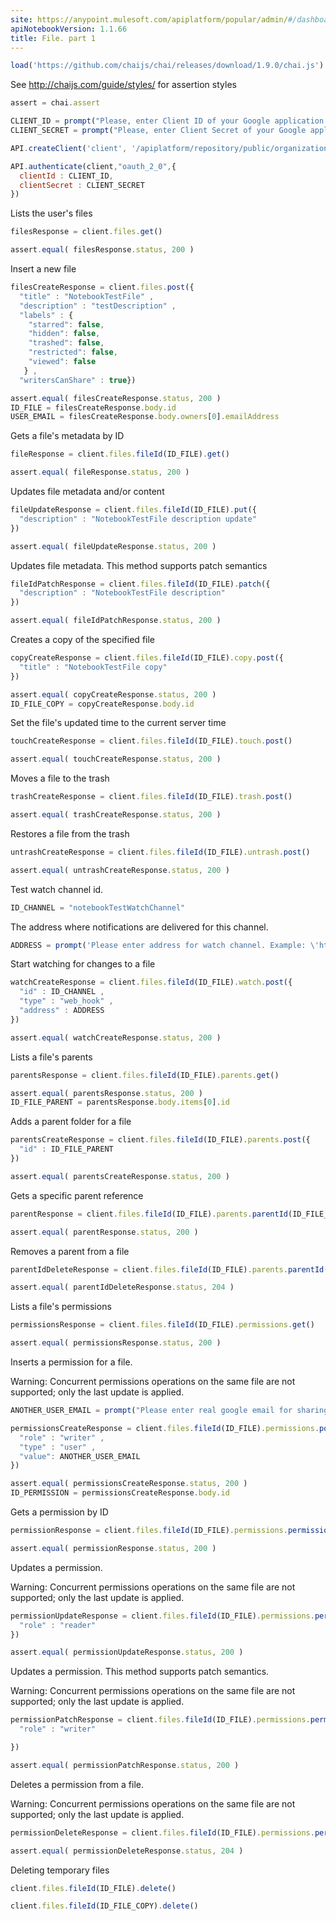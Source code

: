 ```yaml
---
site: https://anypoint.mulesoft.com/apiplatform/popular/admin/#/dashboard/apis/12164/versions/12574/portal/pages/13394/edit
apiNotebookVersion: 1.1.66
title: File. part 1
---
```


```javascript
load('https://github.com/chaijs/chai/releases/download/1.9.0/chai.js')
```

See http://chaijs.com/guide/styles/ for assertion styles

```javascript
assert = chai.assert
```

```javascript
CLIENT_ID = prompt("Please, enter Client ID of your Google application.")
CLIENT_SECRET = prompt("Please, enter Client Secret of your Google application.")
```

```javascript
API.createClient('client', '/apiplatform/repository/public/organizations/30/apis/12164/versions/12574/definition');
```

```javascript
API.authenticate(client,"oauth_2_0",{
  clientId : CLIENT_ID,
  clientSecret : CLIENT_SECRET
})
```

Lists the user's files

```javascript
filesResponse = client.files.get()
```

```javascript
assert.equal( filesResponse.status, 200 )
```

Insert a new file

```javascript
filesCreateResponse = client.files.post({
  "title" : "NotebookTestFile" ,
  "description" : "testDescription" ,
  "labels" : {
    "starred": false,
    "hidden": false,
    "trashed": false,
    "restricted": false,
    "viewed": false
   } ,
  "writersCanShare" : true})
```

```javascript
assert.equal( filesCreateResponse.status, 200 )
ID_FILE = filesCreateResponse.body.id
USER_EMAIL = filesCreateResponse.body.owners[0].emailAddress
```

Gets a file's metadata by ID

```javascript
fileResponse = client.files.fileId(ID_FILE).get()
```

```javascript
assert.equal( fileResponse.status, 200 )
```

Updates file metadata and/or content

```javascript
fileUpdateResponse = client.files.fileId(ID_FILE).put({
  "description" : "NotebookTestFile description update"
})
```

```javascript
assert.equal( fileUpdateResponse.status, 200 )
```

Updates file metadata. This method supports patch semantics

```javascript
fileIdPatchResponse = client.files.fileId(ID_FILE).patch({
  "description" : "NotebookTestFile description" 
})
```

```javascript
assert.equal( fileIdPatchResponse.status, 200 )
```

Creates a copy of the specified file

```javascript
copyCreateResponse = client.files.fileId(ID_FILE).copy.post({
  "title" : "NotebookTestFile copy"  
})
```

```javascript
assert.equal( copyCreateResponse.status, 200 )
ID_FILE_COPY = copyCreateResponse.body.id
```

Set the file's updated time to the current server time

```javascript
touchCreateResponse = client.files.fileId(ID_FILE).touch.post()
```

```javascript
assert.equal( touchCreateResponse.status, 200 )
```

Moves a file to the trash

```javascript
trashCreateResponse = client.files.fileId(ID_FILE).trash.post()
```

```javascript
assert.equal( trashCreateResponse.status, 200 )
```

Restores a file from the trash

```javascript
untrashCreateResponse = client.files.fileId(ID_FILE).untrash.post()
```

```javascript
assert.equal( untrashCreateResponse.status, 200 )
```

Test watch channel id.

```javascript
ID_CHANNEL = "notebookTestWatchChannel"
```

The address where notifications are delivered for this channel.

```javascript
ADDRESS = prompt('Please enter address for watch channel. Example: \'https://yourdomain.com\'')
```

Start watching for changes to a file

```javascript
watchCreateResponse = client.files.fileId(ID_FILE).watch.post({
  "id" : ID_CHANNEL ,
  "type" : "web_hook" ,
  "address" : ADDRESS
})
```

```javascript
assert.equal( watchCreateResponse.status, 200 )
```

Lists a file's parents

```javascript
parentsResponse = client.files.fileId(ID_FILE).parents.get()
```

```javascript
assert.equal( parentsResponse.status, 200 )
ID_FILE_PARENT = parentsResponse.body.items[0].id
```

Adds a parent folder for a file

```javascript
parentsCreateResponse = client.files.fileId(ID_FILE).parents.post({
  "id" : ID_FILE_PARENT
})
```

```javascript
assert.equal( parentsCreateResponse.status, 200 )
```

Gets a specific parent reference

```javascript
parentResponse = client.files.fileId(ID_FILE).parents.parentId(ID_FILE_PARENT).get()
```

```javascript
assert.equal( parentResponse.status, 200 )
```

Removes a parent from a file

```javascript
parentIdDeleteResponse = client.files.fileId(ID_FILE).parents.parentId(ID_FILE_PARENT).delete()
```

```javascript
assert.equal( parentIdDeleteResponse.status, 204 )
```

Lists a file's permissions

```javascript
permissionsResponse = client.files.fileId(ID_FILE).permissions.get()
```

```javascript
assert.equal( permissionsResponse.status, 200 )
```

Inserts a permission for a file.

Warning: Concurrent permissions operations on the same file are not supported; only the last update is applied.

```javascript
ANOTHER_USER_EMAIL = prompt("Please enter real google email for sharing file with them")
```

```javascript
permissionsCreateResponse = client.files.fileId(ID_FILE).permissions.post({
  "role" : "writer" ,
  "type" : "user" ,
  "value": ANOTHER_USER_EMAIL
})
```

```javascript
assert.equal( permissionsCreateResponse.status, 200 )
ID_PERMISSION = permissionsCreateResponse.body.id
```

Gets a permission by ID

```javascript
permissionResponse = client.files.fileId(ID_FILE).permissions.permissionId(ID_PERMISSION).get()
```

```javascript
assert.equal( permissionResponse.status, 200 )
```

Updates a permission.

Warning: Concurrent permissions operations on the same file are not supported; only the last update is applied.

```javascript
permissionUpdateResponse = client.files.fileId(ID_FILE).permissions.permissionId(ID_PERMISSION).put({
  "role" : "reader" 
})
```

```javascript
assert.equal( permissionUpdateResponse.status, 200 )
```

Updates a permission. This method supports patch semantics.

Warning: Concurrent permissions operations on the same file are not supported; only the last update is applied.

```javascript
permissionPatchResponse = client.files.fileId(ID_FILE).permissions.permissionId(ID_PERMISSION).patch({
  "role" : "writer" 

})
```

```javascript
assert.equal( permissionPatchResponse.status, 200 )
```

Deletes a permission from a file. 

Warning: Concurrent permissions operations on the same file are not supported; only the last update is applied.

```javascript
permissionDeleteResponse = client.files.fileId(ID_FILE).permissions.permissionId(ID_PERMISSION).delete()
```

```javascript
assert.equal( permissionDeleteResponse.status, 204 )
```

Deleting temporary files

```javascript
client.files.fileId(ID_FILE).delete()
```

```javascript
client.files.fileId(ID_FILE_COPY).delete()
```